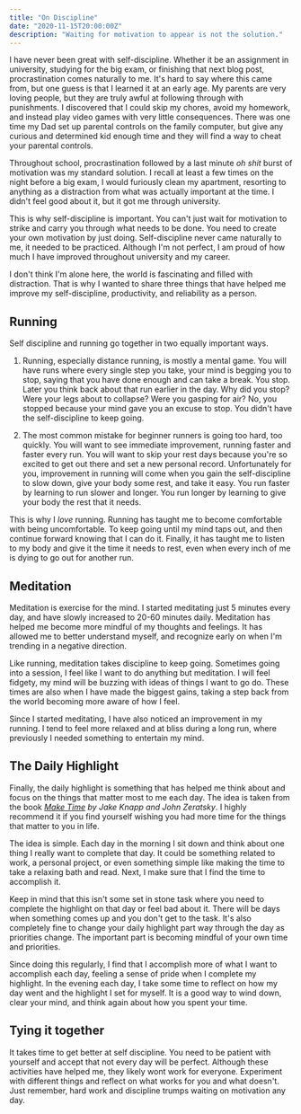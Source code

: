```yaml
---
title: "On Discipline"
date: "2020-11-15T20:00:00Z"
description: "Waiting for motivation to appear is not the solution."
---
```


I have never been great with self-discipline. Whether it be an assignment in university, studying for the big exam, or finishing that next blog post, procrastination comes naturally to me. It's hard to say where this came from, but one guess is that I learned it at an early age. My parents are very loving people, but they are truly awful at following through with punishments. I discovered that I could skip my chores, avoid my homework, and instead play video games with very little consequences. There was one time my Dad set up parental controls on the family computer, but give any curious and determined kid enough time and they will find a way to cheat your parental controls.

Throughout school, procrastination followed by a last minute _oh shit_ burst of motivation was my standard solution. I recall at least a few times on the night before a big exam, I would furiously clean my apartment, resorting to anything as a distraction from what was actually important at the time. I didn't feel good about it, but it got me through university.

This is why self-discipline is important. You can't just wait for motivation to strike and carry you through what needs to be done. You need to create your own motivation by just doing. Self-discipline never came naturally to me, it needed to be practiced. Although I'm not perfect, I am proud of how much I have improved throughout university and my career.

I don't think I'm alone here, the world is fascinating and filled with distraction. That is why I wanted to share three things that have helped me improve my self-discipline, productivity, and reliability as a person.

## Running

Self discipline and running go together in two equally important ways.

1. Running, especially distance running, is mostly a mental game. You will have runs where every single step you take, your mind is begging you to stop, saying that you have done enough and can take a break. You stop. Later you think back about that run earlier in the day. Why did you stop? Were your legs about to collapse? Were you gasping for air? No, you stopped because your mind gave you an excuse to stop. You didn't have the self-discipline to keep going.

2. The most common mistake for beginner runners is going too hard, too quickly. You will want to see immediate improvement, running faster and faster every run. You will want to skip your rest days because you're so excited to get out there and set a new personal record. Unfortunately for you, improvement in running will come when you gain the self-discipline to slow down, give your body some rest, and take it easy. You run faster by learning to run slower and longer. You run longer by learning to give your body the rest that it needs.

This is why I _love_ running. Running has taught me to become comfortable with being uncomfortable. To keep going until my mind taps out, and then continue forward knowing that I can do it. Finally, it has taught me to listen to my body and give it the time it needs to rest, even when every inch of me is dying to go out for another run.


## Meditation

Meditation is exercise for the mind. I started meditating just 5 minutes every day, and have slowly increased to 20-60 minutes daily. Meditation has helped me become more mindful of my thoughts and feelings. It has allowed me to better understand myself, and recognize early on when I'm trending in a negative direction.

Like running, meditation takes discipline to keep going. Sometimes going into a session, I feel like I want to do anything but meditation. I will feel fidgety, my mind will be buzzing with ideas of things I want to go do. These times are also when I have made the biggest gains, taking a step back from the world becoming more aware of how I feel.

Since I started meditating, I have also noticed an improvement in my running. I tend to feel more relaxed and at bliss during a long run, where previously I needed something to entertain my mind.

## The Daily Highlight

Finally, the daily highlight is something that has helped me think about and focus on the things that matter most to me each day. The idea is taken from the book _[Make Time](https://www.goodreads.com/book/show/37880811-make-time) by Jake Knapp and John Zeratsky_. I highly recommend it if you find yourself wishing you had more time for the things that matter to you in life.

The idea is simple. Each day in the morning I sit down and think about one thing I really want to complete that day. It could be something related to work, a personal project, or even something simple like making the time to take a relaxing bath and read. Next, I make sure that I find the time to accomplish it.

Keep in mind that this isn't some set in stone task where you need to complete the highlight on that day or feel bad about it. There will be days when something comes up and you don't get to the task. It's also completely fine to change your daily highlight part way through the day as priorities change. The important part is becoming mindful of your own time and priorities.

Since doing this regularly, I find that I accomplish more of what I want to accomplish each day, feeling a sense of pride when I complete my highlight. In the evening each day, I take some time to reflect on how my day went and the highlight I set for myself. It is a good way to wind down, clear your mind, and think again about how you spent your time.

## Tying it together

It takes time to get better at self discipline. You need to be patient with yourself and accept that not every day will be perfect. Although these activities have helped me, they likely wont work for everyone. Experiment with different things and reflect on what works for you and what doesn't. Just remember, hard work and discipline trumps waiting on motivation any day.